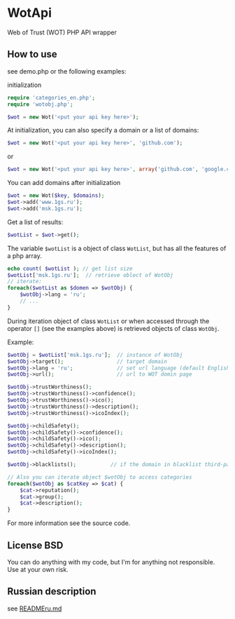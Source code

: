 WotApi
======

Web of Trust (WOT) PHP API wrapper

## How to use
see demo.php or the following examples:

initialization
```php
require 'categories_en.php';
require 'wotobj.php';

$wot = new Wot('<put your api key here>');
```
At initialization, you can also specify a domain or a list of domains:
```php
$wot = new Wot('<put your api key here>', 'github.com');
```
or
```php
$wot = new Wot('<put your api key here>', array('github.com', 'google.com'));
```
You can add domains after initialization

```php
$wot = new Wot($key, $domains);
$wot->add('www.1gs.ru');
$wot->add('msk.1gs.ru');
```
Get a list of results:
```php
$wotList = $wot->get();
```
The variable `$wotList` is a object of class `WotList`, but has all the features of a php array.
```php
echo count( $wotList ); // get list size
$wotList['msk.1gs.ru'];  // retrieve oblect of WotObj
// iterate:
foreach($wotList as $domen => $wotObj) {
    $wotObj->lang = 'ru';
    // ...
}
```
During iteration object of class `WotList` or when accessed through the operator `[]` (see the examples above) is retrieved objects of class  `WotObj`.

Example:
```php
$wotObj = $wotList['msk.1gs.ru'];  // instance of WotObj
$wotObj->target();                 // target domain
$wotObj->lang = 'ru';              // set url language (default English)
$wotObj->url();                    // url to WOT domin page

$wotObj->trustWorthiness();
$wotObj->trustWorthiness()->confidence();
$wotObj->trustWorthiness()->ico();
$wotObj->trustWorthiness()->description();
$wotObj->trustWorthiness()->icoIndex();

$wotObj->childSafety();
$wotObj->childSafety()->confidence();
$wotObj->childSafety()->ico();
$wotObj->childSafety()->description();
$wotObj->childSafety()->icoIndex();

$wotObj->blacklists();           // if the domain in blacklist third-party services, this function allows you to receive information

// Also you can iterate object $wotObj to access categories
foreach($wotObj as $catKey => $cat) {
    $cat->reputation();
    $cat->group();
    $cat->description();
}

```
For more information see the source code.

## License BSD
You can do anything with my code, but I'm for anything not responsible. Use at your own risk.

## Russian description
see [READMEru.md](https://github.com/valmat/WotApi/blob/master/READMEru.md)
